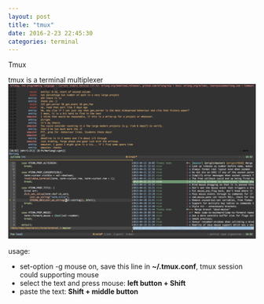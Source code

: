```yaml
---
layout: post
title: "tmux"
date: 2016-2-23 22:45:30
categories: terminal
---
```


Tmux

tmux is a terminal multiplexer
![tmux](/imgs/ss-tmux4.png)

usage:

- set-option -g mouse on, save this line in __~/.tmux.conf__, tmux session could supporting mouse
- select the text and press mouse: **left button + Shift**
- paste the text: **Shift + middle button**